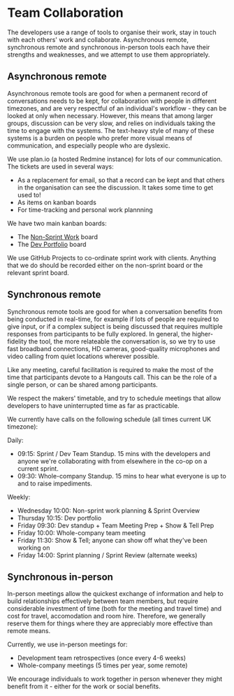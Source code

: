 Team Collaboration
==================

The developers use a range of tools to organise their work, stay in touch with each others' work and collaborate. Asynchronous remote, synchronous remote and synchronous in-person tools each have their strengths and weaknesses, and we attempt to use them appropriately.

Asynchronous remote
-------------------

Asynchronous remote tools are good for when a permanent record of conversations needs to be kept, for collaboration with people in different timezones, and are very respectful of an individual's workflow - they can be looked at only when necessary. However, this means that among larger groups, discussion can be very slow, and relies on individuals taking the time to engage with the systems. The text-heavy style of many of these systems is a burden on people who prefer more visual means of communication, and especially people who are dyslexic.

We use plan.io (a hosted Redmine instance) for lots of our communication. The tickets are used in several ways:
- As a replacement for email, so that a record can be kept and that others in the organisation can see the discussion. It takes some time to get used to!
- As items on kanban boards
- For time-tracking and personal work plannning

We have two main kanban boards:
- The [Non-Sprint Work](meetings/non-sprint.md) board
- The [Dev Portfolio](meetings/dev-portfolio.md) board

We use GitHub Projects to co-ordinate sprint work with clients. Anything that we do should be recorded either on the non-sprint board or the relevant sprint board.

Synchronous remote
------------------

Synchronous remote tools are good for when a conversation benefits from being conducted in real-time, for example if lots of people are required to give input, or if a complex subject is being discussed that requires multiple responses from participants to be fully explored. In general, the higher-fidelity the tool, the more relateable the conversation is, so we try to use fast broadband connections, HD cameras, good-quality microphones and video calling from quiet locations wherever possible.

Like any meeting, careful facilitation is required to make the most of the time that participants devote to a Hangouts call. This can be the role of a single person, or can be shared among participants.

We respect the makers' timetable, and try to schedule meetings that allow developers to have uninterrupted time as far as practicable.

We currently have calls on the following schedule (all times current UK timezone):

Daily:
- 09:15: Sprint / Dev Team Standup. 15 mins with the developers and anyone we're collaborating with from elsewhere in the co-op on a current sprint.
- 09:30: Whole-company Standup. 15 mins to hear what everyone is up to and to raise impediments.

Weekly:
- Wednesday 10:00:  Non-sprint work planning & Sprint Overview
- Thursday 10:15: Dev portfolio
- Friday 09:30: Dev standup + Team Meeting Prep + Show & Tell Prep
- Friday 10:00: Whole-company team meeting
- Friday 11:30: Show & Tell; anyone can show off what they've been working on
- Friday 14:00: Sprint planning / Sprint Review (alternate weeks)

Synchronous in-person
---------------------

In-person meetings allow the quickest exchange of information and help to build relationships effectively between team members, but require considerable investment of time (both for the meeting and travel time) and cost for travel, accomodation and room hire. Therefore, we generally reserve them for things where they are appreciably more effective than remote means.

Currently, we use in-person meetings for:
- Development team retrospectives (once every 4-6 weeks)
- Whole-company meetings (5 times per year, some remote)

We encourage individuals to work together in person whenever they might benefit from it - either for the work or social benefits.






